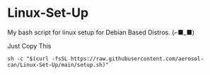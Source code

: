# Linux-Set-Up
My bash script for linux setup for Debian Based Distros. (⌐■_■)


Just Copy This
```
sh -c "$(curl -fsSL https://raw.githubusercontent.com/aerosol-can/Linux-Set-Up/main/setup.sh)" 
```
